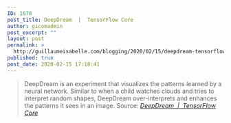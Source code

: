 ```yaml
---
ID: 1678
post_title: DeepDream  |  TensorFlow Core
author: gicomadmin
post_excerpt: ""
layout: post
permalink: >
  http://guillaumeisabelle.com/blogging/2020/02/15/deepdream-tensorflow-core/
published: true
post_date: 2020-02-15 17:18:41
---
```

> DeepDream is an experiment that visualizes the patterns learned by a neural network. Similar to when a child watches clouds and tries to interpret random shapes, DeepDream over-interprets and enhances the patterns it sees in an image. Source: *[DeepDream  |  TensorFlow Core][1]*

 [1]: https://www.tensorflow.org/tutorials/generative/deepdream